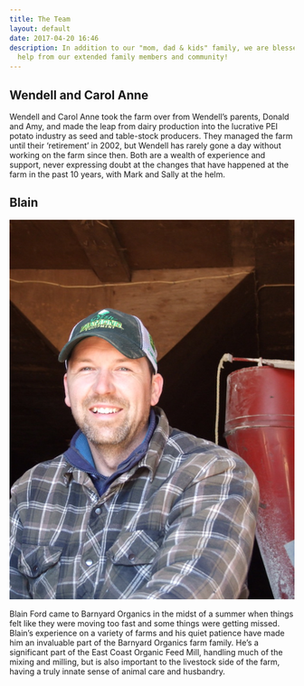 ```yaml
---
title: The Team
layout: default
date: 2017-04-20 16:46
description: In addition to our "mom, dad & kids" family, we are blessed with great
  help from our extended family members and community!
---
```



## Wendell and Carol Anne


Wendell and Carol Anne took the farm over from Wendell’s parents, Donald and Amy, and made the leap from dairy production into the lucrative PEI potato industry as seed and table-stock producers.  They managed the farm until their ‘retirement’ in 2002, but Wendell has rarely gone a day without working on the farm since then. Both are a wealth of experience and support, never expressing doubt at the changes that have happened at the farm in the past 10 years, with Mark and Sally at the helm.




## Blain
<img class="image left" src="/images/blain.JPG">

Blain Ford came to Barnyard Organics in the midst of a summer when things felt like they were moving too fast and some things were getting missed.  Blain’s experience on a variety of farms and his quiet patience have made him an invaluable part of the Barnyard Organics farm family.  He’s a significant part of the East Coast Organic Feed Mill, handling much of the mixing and milling, but is also important to the livestock side of the farm, having a truly innate sense of animal care and husbandry.
<div style="clear:both;"></div>
